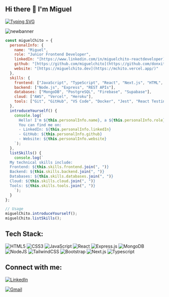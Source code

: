 
<!--
**donxito/donxito** is a ✨ _special_ ✨ repository because its `README.md` (this file) appears on your GitHub profile.

Here are some ideas to get you started:

- 🔭 I’m currently working on ...
- 🌱 I’m currently learning ...
- 👯 I’m looking to collaborate on ...
- 🤔 I’m looking for help with ...
- 💬 Ask me about ...
- 📫 How to reach me: ...
- 😄 Pronouns: ...
- ⚡ Fun fact: ...

# Hi there 👋 I'm Miguel

![banner](https://github.com/donxito/donxito/assets/96595540/02666da2-29c6-47d2-92ff-0795becd11a8)

![banner](https://github.com/user-attachments/assets/5e15804c-9888-445b-b9e2-5004ba68983c)

![newbanner](https://github.com/user-attachments/assets/ef56ee2c-3a4d-4be3-b5dd-f28d9f569a0e)
-->


## Hi there 👋 I'm Miguel

[![Typing SVG](https://readme-typing-svg.herokuapp.com?font=Fira+Code&pause=1000&random=false&width=435&lines=Full+Stack+Developer;Always+ready+for+new+projects)](https://git.io/typing-svg)


![newbanner](https://github.com/user-attachments/assets/fba4a18d-d4b5-41a1-99c1-b43094269ad7)

```javascript
const miguelChito = {
  personalInfo: {
    name: "Miguel",
    role: "Junior Frontend Developer",
    linkedIn: "[https://www.linkedin.com/in/miguelchito-reactdeveloper](https://linkedin.com/in/miguelchito-reactdeveloper)",
    github: "[https://github.com/miguelchito](https://github.com/donxito)",
    website: "[https://miguelchito.dev](https://mchito.vercel.app/)"
  },
  skills: {
    frontend: ["JavaScript", "TypeScript", "React", "Next.js", "HTML", "CSS", "SASS", "TailwindCSS", "Redux", "React Query"],
    backend: ["Node.js", "Express", "REST APIs"],
    databases: ["MongoDB", "PostgreSQL", "Firebase", "Supabase"],
    cloud: ["AWS", "Vercel", "Heroku"],
    tools: ["Git", "GitHub", "VS Code", "Docker", "Jest", "React Testing Library", "Webpack", "npm", "yarn"]
  },
  introduceYourself() {
    console.log(`
      Hello! I'm ${this.personalInfo.name}, a ${this.personalInfo.role}.
      You can find me on:
      - LinkedIn: ${this.personalInfo.linkedIn}
      - GitHub: ${this.personalInfo.github}
      - Website: ${this.personalInfo.website}
    `);
  },
  listSkills() {
    console.log(`
  My technical skills include:
  Frontend: ${this.skills.frontend.join(", ")}
  Backend: ${this.skills.backend.join(", ")}
  Databases: ${this.skills.databases.join(", ")}
  Cloud: ${this.skills.cloud.join(", ")}
  Tools: ${this.skills.tools.join(", ")}
    `);
  }
};

// Usage
miguelChito.introduceYourself();
miguelChito.listSkills();

```

## Tech Stack:


![HTML5](https://img.shields.io/badge/html5-%23E34F26.svg?style=for-the-badge&logo=html5&logoColor=white)
![CSS3](https://img.shields.io/badge/css3-%231572B6.svg?style=for-the-badge&logo=css3&logoColor=white)
![JavaScript](https://img.shields.io/badge/javascript-%23323330.svg?style=for-the-badge&logo=javascript&logoColor=%23F7DF1E)
![React](https://img.shields.io/badge/react-%2320232a.svg?style=for-the-badge&logo=react&logoColor=%2361DAFB)
![Express.js](https://img.shields.io/badge/express.js-%23404d59.svg?style=for-the-badge&logo=express&logoColor=%2361DAFB)
![MongoDB](https://img.shields.io/badge/MongoDB-%234ea94b.svg?style=for-the-badge&logo=mongodb&logoColor=white)
![NodeJS](https://img.shields.io/badge/node.js-6DA55F?style=for-the-badge&logo=node.js&logoColor=white)
![TailwindCSS](https://img.shields.io/badge/tailwindcss-%2338B2AC.svg?style=for-the-badge&logo=tailwind-css&logoColor=white)
![Bootstrap](https://img.shields.io/badge/bootstrap-%238511FA.svg?style=for-the-badge&logo=bootstrap&logoColor=white)
![Next.js](https://img.shields.io/badge/next%20js-000000?style=for-the-badge&logo=nextdotjs&logoColor=white)
![Typescript](https://img.shields.io/badge/TypeScript-007ACC?style=for-the-badge&logo=typescript&logoColor=white)


## Connect with me:

[![LinkedIn](https://img.shields.io/badge/linkedin-%230077B5.svg?style=for-the-badge&logo=linkedin&logoColor=white)](https://www.linkedin.com/in/miguelchito-reactdeveloper)

[![Gmail](https://img.shields.io/badge/Gmail-D14836?style=for-the-badge&logo=gmail&logoColor=white)](mailto:mchito@gmail.com)

